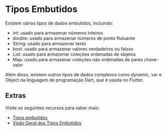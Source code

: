 # Tipos Embutidos

Existem vários tipos de dados embutidos, incluindo:

- int: usado para armazenar números inteiros
- double: usado para armazenar números de ponto flutuante
- String: usado para armazenar texto
- bool: usado para armazenar valores verdadeiros ou falsos
- List: usado para armazenar coleções ordenadas de objetos
- Map: usado para armazenar coleções não ordenadas de pares chave-valor

Além disso, existem outros tipos de dados complexos como dynamic, var e Object na linguagem de programação Dart, que é usada no Flutter.

## Extras
Visite os seguintes recursos para saber mais:

- [Tipos embutidos](https://dart.dev/guides/language/language-tour#built-in-types)
- [Visão Geral dos Tipos Embutidos](https://dart.dev/guides/language/coming-from/js-to-dart#built-in-types)
